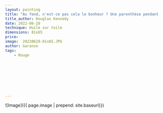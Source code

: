 ```yaml
---
layout: painting
title: "Au fond, n'est-ce pas cela le bonheur ? Une parenthèse pendant laquelle, sans penser au passer ou à l'avenir, on arrive à s'enfuir de soi-même ? Plus de réminiscences venant vous hanter, plus d'appréhensions qui ruinent votre sommeil ; juste la redécouverte que l'instant présent est merveilleux."                                    
title_author: Douglas Kennedy                                              
date: 2022-06-28
technique: Huile sur toile 
dimensions: 81x65
price: 
image:  20220628-81x65.JPG
author: Garanse
tags:
    - Rouge
  
  
  
  
  
  
  
  
---
```

![Image]({{ page.image | prepend: site.baseurl}})




